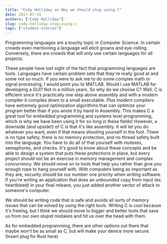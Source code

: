 ```yaml
---
title: "Cody Holliday on Why we should stop using C"
date: 2017-07-31
authors: ["Cody Holliday"]
slug: cody-holliday-stop-using-c
tags: ["student-stories"]
---
```


Programming languages are a touchy topic in Computer Science. In certain crowds even mentioning a language will elicit
groans and eye-rolling. Conversely, there are crowds that will only use certain languages for all projects.

These people have lost sight of the fact that programming languages are tools. Languages have certain problem sets that
they're really good at and some not so much. If you were to ask me to do some complex math or signal processing, I would
point you to MATLAB. Would I use MATLAB for developing a GUI? Not in a million years. So why do we choose C? Well, C is
efficient since it's practically one step above assembly and with a modern compiler it compiles down to a small
executable. Plus modern compilers have extremely good optimization algorithms that can optimize your program better than
if you wrote it by hand in Assembly. This makes C a great tool for embedded programming and systems level programming,
which is why we have been using it for so long in these fields! However, a downside (and upside!) of C is that it's like
assembly. It will let you do whatever you want, even if that means shooting yourself in the foot. There is no type
safety, there is no memory protection, and no thread safety built into the language. You have to do all of that yourself
with mutexes, semaphores, and checks. It's good to know about these concepts and be able to design a system that puts
these protections in place, but every project should not be an exercise in memory management and complex concurrency. We
should move on to tools that help you rather than give you enough rope to hang yourself with. With computers being as
important as they are, security should be our number one priority when writing software. If you're writing an
application that does an unbounded copy from input (ex. heartbleed) in your final release, you just added another vector
of attack to someone's computer.

We should be writing code that is safe and avoids all sorts of memory issues that can be solved by using the right
tools. Writing C is cool because it's freeing, but I think we should move to bigger and better tools that save us from
our own stupid mistakes and hit us over the head with them.

As for embedded programming, there are other options out there that maybe won't be as small as C, but will make your
device more secure. (Insert plug for Rust here)
